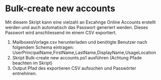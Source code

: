 # Bulk-create new accounts

Mit diesem Skript kann eine vielzahl an Excahnge Online Accounts erstellt werden und auch automatisch das Passwort generiert werden. Dieses Passwort wird anschliessend im einem CSV exportiert.

1. MailboxesVorlage.csv herunterladen und benötigte Benutzer nach folgendem Schema eintragen: UserPrincipalName,FirstName,LastName,DisplayName,UsageLocation
2. Skript Bulk-create new accounts.ps1 ausführen (Achtung Pfade beachten im Skript)
3. Output Pfad des exportieren CSV aufsuchen und Passwörter entnehmen.
